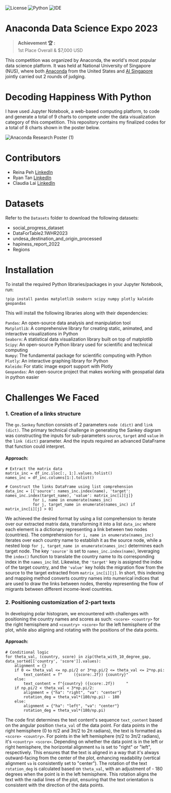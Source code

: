 ![License](https://img.shields.io/badge/License-MIT-blue)
![Python](https://img.shields.io/badge/Python-3.8.10-green)
![IDE](https://img.shields.io/badge/IDE-Jupyter%20Notebook-orange)

# Anaconda Data Science Expo 2023
> **Achievement 🏆 :**  
> 1st Place Overall & $7,000 USD

This competition was organized by Anaconda, the world's most popular data science platform. It was held at National University of Singapore (NUS), where both [Anaconda](https://www.anaconda.com/) from the United States and [AI Singapore](https://aisingapore.org/) jointly carried out 2 rounds of judging. 

# Decoding Happiness With Python
I have used Jupyter Notebook, a web-based computing platform, to code and generate a total of 9 charts to compete under the data visualization category of this competition. This repository contains my finalized codes for a total of 8 charts shown in the poster below. 

![Anaconda Research Poster (1)](https://github.com/risingcupcakes/Anaconda-Data-Science-Expo-2023/assets/75836749/673ae96b-2381-4e04-bc3a-505c56f4ee4e)

# Contributors 
* Reina Peh [LinkedIn](https://www.linkedin.com/in/reinapeh/)  
* Ryan Tan [LinkedIn](https://www.linkedin.com/in/ryantzr/)  
* Claudia Lai [LinkedIn](https://www.linkedin.com/in/claudialaijy/)  

# Datasets
Refer to the `Datasets` folder to download the following datasets:
* social_progress_dataset
* DataForTable2.1WHR2023 
* undesa_destination_and_origin_processed 
* hapiness_report_2022 
* Regions  

# Installation
To install the required Python libraries/packages in your Jupyter Notebook, run:
```
!pip install pandas matplotlib seaborn scipy numpy plotly kaleido geopandas
```
This will install the following libraries along with their dependencies:

`Pandas`: An open-source data analysis and manipulation tool  
`Matplotlib`: A comprehensive library for creating static, animated, and interactive visualizations in Python   
`Seaborn`: A statistical data visualization library built on top of matplotlib  
`Scipy`: An open-source Python library used for scientific and technical computing  
`Numpy`: The fundamental package for scientific computing with Python  
`Plotly`: An interactive graphing library for Python  
`Kaleido`: For static image export support with Plotly  
`Geopandas`: An open-source project that makes working with geospatial data in python easier  

# Challenges We Faced
### 1. Creation of a links structure
The `go.Sankey` function consists of 2 parameters `node (dict)` and `link (dict)`. The primary technical challenge in generating the Sankey diagram was constructing the inputs for sub-parameters `source`, `target` and `value` in the `link (dict)` parameter. And the inputs required an advanced DataFrame that function could interpret.

#### Approach:
```
# Extract the matrix data
matrix_inc = df_inc.iloc[:, 1:].values.tolist()
names_inc = df_inc.columns[1:].tolist()

# Construct the links DataFrame using list comprehension
data_inc = [{'source': names_inc.index(name), 'target': names_inc.index(target_name), 'value': matrix_inc[i][j]} 
            for i, name in enumerate(names_inc) 
            for j, target_name in enumerate(names_inc) if matrix_inc[i][j] > 0]
```
We achieved the desired format by using a list comprehension to iterate over our extracted matrix data, transforming it into a list `data_inc` where each element is a dictionary representing a link between two nodes (countries). The comprehension `for i, name in enumerate(names_inc)` iterates over each country name to establish it as the source node, while a nested loop `for j, target_name in enumerate(names_inc)` determines each target node. The key `'source'` is set to `names_inc.index(name)`, leveraging the `index()` function to translate the country name to its corresponding index in the `names_inc` list. Likewise, the `'target'` key is assigned the index of the target country, and the `'value'` key holds the migration flow from the source to the target extracted from `matrix_inc[i][j]`. In short, this indexing and mapping method converts country names into numerical indices that are used to draw the links between nodes, thereby representing the flow of migrants between different income-level countries.

### 2. Positioning customization of 2-part texts
In developing polar histogram, we encountered with challenges with positioning the country names and scores as such: `<score> <country>` for the right hemisphere and `<country> <score>` for the left hemisphere of the plot, while also aligning and rotating with the positions of the data points. 

#### Approach:
```
# Conditional logic 
for theta_val, (country, score) in zip(theta_with_10_degree_gap, data_sorted[['country', 'score']].values):
    alignment = {}
    if 0 <= theta_val <= np.pi/2 or 3*np.pi/2 <= theta_val <= 2*np.pi:
        text_content = f"     ({score:.2f}) {country}"
    else:
        text_content = f"{country} ({score:.2f})     "
    if np.pi/2 < theta_val < 3*np.pi/2:
        alignment = {"ha": "right", "va": "center"}
        rotation_deg = theta_val*(180/np.pi) - 180
    else:
        alignment = {"ha": "left", "va": "center"}
        rotation_deg = theta_val*(180/np.pi)
```
The code first determines the text content's sequence `text_content` based on the angular position `theta_val` of the data point. For data points in the right hemisphere (0 to π/2 and 3π/2 to 2π radians), the text is formatted as `<score> <country>`. For points in the left hemisphere (π/2 to 3π/2 radians), it's `<country> <score>`. Depending on whether the data point is in the left or right hemisphere, the horizontal alignment `ha` is set to "right" or "left", respectively. This ensures that the text is aligned in a way that it's always outward-facing from the center of the plot, enhancing readability (vertical alignment `va` is consistently set to "center"). The rotation of the text `rotation_deg` is calculated based on `theta_val`, with an adjustment of - 180 degrees when the point is in the left hemisphere. This rotation aligns the text with the radial lines of the plot, ensuring that the text orientation is consistent with the direction of the data points.



